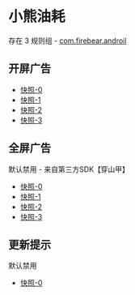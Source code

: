 # 小熊油耗

存在 3 规则组 - [com.firebear.androil](/src/apps/com.firebear.androil.ts)

## 开屏广告

- [快照-0](https://i.gkd.li/i/12712742)
- [快照-1](https://i.gkd.li/i/13088169)
- [快照-2](https://i.gkd.li/i/12855707)
- [快照-3](https://i.gkd.li/i/13927561)

## 全屏广告

默认禁用 - 来自第三方SDK【穿山甲】

- [快照-0](https://i.gkd.li/i/12754919)
- [快照-1](https://i.gkd.li/i/13324698)
- [快照-2](https://i.gkd.li/i/12864214)
- [快照-3](https://i.gkd.li/i/13175439)

## 更新提示

默认禁用

- [快照-0](https://i.gkd.li/i/12755032)
